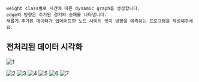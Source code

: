 
    weight class별로 시간에 따른 dynamic graph를 생성합니다.
    edge의 방향은 추가된 경기의 승패를 나타냅니다.
    새롭게 추가된 데이터가 업데이트한 노드 사이의 엣지 방향을 예측하는 프로그램을 작성해주세요.

## 전처리된 데이터 시각화

![1](https://github.com/user-attachments/assets/a2cf4036-0801-4143-8780-db76a4a1011c)


![2](https://github.com/user-attachments/assets/51e24a5b-02d1-4cc3-ab3c-c39327aa6e52)
![3](https://github.com/user-attachments/assets/c057b149-6369-4cbc-8985-e9aeb4909fc6)
![4](https://github.com/user-attachments/assets/d846fd2c-2646-4fac-8c49-7e4bd6c54e64)
![5](https://github.com/user-attachments/assets/31c3b80b-b89b-4023-9704-adcb9db23ccb)
![6](https://github.com/user-attachments/assets/62da9f56-b6c1-423f-a11d-d43d889c85c6)
![7](https://github.com/user-attachments/assets/4a750463-3e37-495b-b1f2-9ece5e7277f1)
